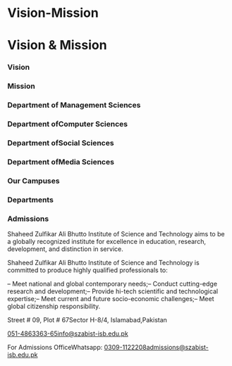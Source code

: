 # Vision-Mission

# Vision & Mission

### Vision

### Mission

### Department of Management Sciences

### Department ofComputer Sciences

### Department ofSocial Sciences

### Department ofMedia Sciences

### Our Campuses

### Departments

### Admissions

Shaheed Zulfikar Ali Bhutto Institute of Science and Technology aims to be a globally recognized institute for excellence in education, research, development, and distinction in service.

Shaheed Zulfikar Ali Bhutto Institute of Science and Technology is committed to produce highly qualified professionals to:

– Meet national and global contemporary needs;– Conduct cutting-edge research and development;– Provide hi-tech scientific and technological expertise;– Meet current and future socio-economic challenges;– Meet global citizenship responsibility.

Street # 09, Plot # 67Sector H-8/4, Islamabad,Pakistan

051-4863363-65info@szabist-isb.edu.pk

For Admissions OfficeWhatsapp: 0309-1122208admissions@szabist-isb.edu.pk

